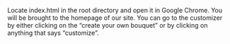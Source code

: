 Locate index.html in the root directory and open it in Google Chrome. You will be brought to the homepage of our site. You can go to the customizer by either clicking on the “create your own bouquet” or by clicking on anything that says “customize”.

